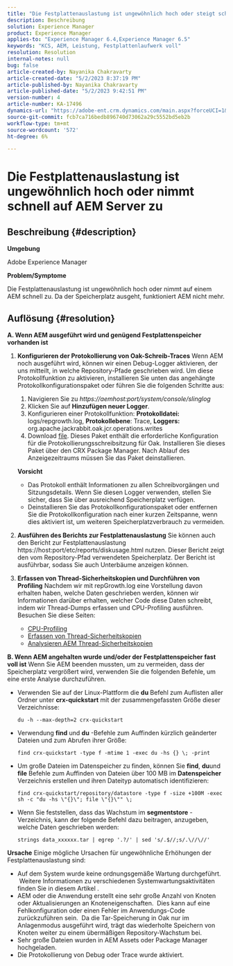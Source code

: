 ```yaml
---
title: "Die Festplattenauslastung ist ungewöhnlich hoch oder steigt schnell auf AEM Server."
description: Beschreibung
solution: Experience Manager
product: Experience Manager
applies-to: "Experience Manager 6.4,Experience Manager 6.5"
keywords: "KCS, AEM, Leistung, Festplattenlaufwerk voll"
resolution: Resolution
internal-notes: null
bug: false
article-created-by: Nayanika Chakravarty
article-created-date: "5/2/2023 8:37:19 PM"
article-published-by: Nayanika Chakravarty
article-published-date: "5/2/2023 9:42:51 PM"
version-number: 4
article-number: KA-17496
dynamics-url: "https://adobe-ent.crm.dynamics.com/main.aspx?forceUCI=1&pagetype=entityrecord&etn=knowledgearticle&id=104d8e1f-29e9-ed11-a7c6-6045bd006268"
source-git-commit: fcb7ca716bedb896740d73062a29c5552bd5eb2b
workflow-type: tm+mt
source-wordcount: '572'
ht-degree: 6%

---
```


# Die Festplattenauslastung ist ungewöhnlich hoch oder nimmt schnell auf AEM Server zu

## Beschreibung {#description}


<b>Umgebung</b>

Adobe Experience Manager

<b>Problem/Symptome</b>

Die Festplattenauslastung ist ungewöhnlich hoch oder nimmt auf einem AEM schnell zu. Da der Speicherplatz ausgeht, funktioniert AEM nicht mehr.




## Auflösung {#resolution}

<b>A. Wenn AEM ausgeführt wird und genügend Festplattenspeicher vorhanden ist</b>
1. <b>Konfigurieren der Protokollierung von Oak-Schreib-Traces</b>    Wenn AEM noch ausgeführt wird, können wir einen Debug-Logger aktivieren, der uns mitteilt, in welche Repository-Pfade geschrieben wird. Um diese Protokollfunktion zu aktivieren, installieren Sie unten das angehängte Protokollkonfigurationspaket oder führen Sie die folgenden Schritte aus:

   1. Navigieren Sie zu *https://aemhost:port/system/console/slinglog*
   2. Klicken Sie auf <b>Hinzufügen neuer Logger</b>.
   3. Konfigurieren einer Protokollfunktion: <b>Protokolldatei:</b> logs/repgrowth.log, <b>Protokollebene</b>: Trace, <b>Loggers:</b> org.apache.jackrabbit.oak.jcr.operations.writes
   4. Download [file](https://helpx.adobe.com/content/dam/help/en/experience-manager/kb/analyze-unusual-repository-growth/jcr:content/main-pars/download/log_repository_growth-1.zip).        Dieses Paket enthält die erforderliche Konfiguration für die Protokollierungsschreibsitzung für Oak. Installieren Sie dieses Paket über den CRX Package Manager. Nach Ablauf des Anzeigezeitraums müssen Sie das Paket deinstallieren.

   <b>Vorsicht</b>

   - Das Protokoll enthält Informationen zu allen Schreibvorgängen und Sitzungsdetails. Wenn Sie diesen Logger verwenden, stellen Sie sicher, dass Sie über ausreichend Speicherplatz verfügen.
   - Deinstallieren Sie das Protokollkonfigurationspaket oder entfernen Sie die Protokollkonfiguration nach einer kurzen Zeitspanne, wenn dies aktiviert ist, um weiteren Speicherplatzverbrauch zu vermeiden.
2. <b>Ausführen des Berichts zur Festplattenauslastung</b>    Sie können auch den Bericht zur Festplattenauslastung https://host:port/etc/reports/diskusage.html nutzen. Dieser Bericht zeigt den vom Repository-Pfad verwendeten Speicherplatz. Der Bericht ist ausführbar, sodass Sie auch Unterbäume anzeigen können.
3. <b>Erfassen von Thread-Sicherheitskopien und Durchführen von Profiling</b>    Nachdem wir mit repGrowth.log eine Vorstellung davon erhalten haben, welche Daten geschrieben werden, können wir Informationen darüber erhalten, welcher Code diese Daten schreibt, indem wir Thread-Dumps erfassen und CPU-Profiling ausführen. Besuchen Sie diese Seiten:

   - [CPU-Profiling](https://experienceleague.adobe.com/docs/experience-cloud-kcs/kbarticles/KA-17499.html?lang=de)
   - [Erfassen von Thread-Sicherheitskopien](https://experienceleague.adobe.com/docs/experience-cloud-kcs/kbarticles/KA-17452.html?lang=de)
   - [Analysieren AEM Thread-Sicherheitskopien](https://experienceleague.adobe.com/docs/experience-cloud-kcs/kbarticles/KA-16458.html?lang=de)

<b>B. Wenn AEM angehalten wurde und/oder der Festplattenspeicher fast voll ist</b>
Wenn Sie AEM beenden mussten, um zu vermeiden, dass der Speicherplatz vergrößert wird, verwenden Sie die folgenden Befehle, um eine erste Analyse durchzuführen.

- Verwenden Sie auf der Linux-Plattform die <b>du</b> Befehl zum Auflisten aller Ordner unter <b>crx-quickstart</b> mit der zusammengefassten Größe dieser Verzeichnisse:<br>

   ```
   du -h --max-depth=2 crx-quickstart
   ```
- Verwendung <b>find</b> und <b>du</b> -Befehle zum Auffinden kürzlich geänderter Dateien und zum Abrufen ihrer Größe:

   ```
   find crx-quickstart -type f -mtime 1 -exec du -hs {} \; -print
   ```
- Um große Dateien im Datenspeicher zu finden, können Sie <b>find</b>, <b>du</b>und <b>file</b> Befehle zum Auffinden von Dateien über 100 MB im <b>Datenspeicher</b> Verzeichnis erstellen und ihren Dateityp automatisch identifizieren:

   ```
   find crx-quickstart/repository/datastore -type f -size +100M -exec sh -c "du -hs \"{}\"; file \"{}\"" \;
   ```
- Wenn Sie feststellen, dass das Wachstum im <b>segmentstore</b> -Verzeichnis, kann der folgende Befehl dazu beitragen, anzugeben, welche Daten geschrieben werden:

   ```
   strings data_xxxxxx.tar | egrep '.?/' | sed 's/.$//;s/.\//\//'
   ```

<b>Ursache</b>
Einige mögliche Ursachen für ungewöhnliche Erhöhungen der Festplattenauslastung sind:

- Auf dem System wurde keine ordnungsgemäße Wartung durchgeführt.  Weitere Informationen zu verschiedenen Systemwartungsaktivitäten finden Sie in diesem Artikel .
- AEM oder die Anwendung erstellt eine sehr große Anzahl von Knoten oder Aktualisierungen an Knoteneigenschaften.  Dies kann auf eine Fehlkonfiguration oder einen Fehler im Anwendungs-Code zurückzuführen sein.  Da die Tar-Speicherung in Oak nur im Anlagenmodus ausgeführt wird, trägt das wiederholte Speichern von Knoten weiter zu einem übermäßigen Repository-Wachstum bei.
- Sehr große Dateien wurden in AEM Assets oder Package Manager hochgeladen.
- Die Protokollierung von Debug oder Trace wurde aktiviert.

